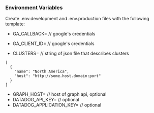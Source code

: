 ### Environment Variables

Create .env.development and .env.production files with the following template:

* GA_CALLBACK= // google's credentials
* GA_CLIENT_ID= // google's credentials

* CLUSTERS= // string of json file that describes clusters

```
[
  {
    "name": "North America",
    "host": "http://some.host.domain:port"
  }
]
```

* GRAPH_HOST= // host of graph api, optional
* DATADOG_API_KEY= // optional
* DATADOG_APPLICATION_KEY= // optional
